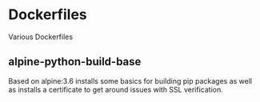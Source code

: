 # Dockerfiles
Various Dockerfiles


## alpine-python-build-base
Based on alpine:3.6 installs some basics for building pip packages as well as installs a certificate to get around issues with SSL verification.